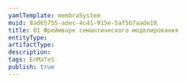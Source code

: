 ```yaml
---
yamlTemplate: membraSystem
muid: 8ad65755-adec-4c41-915e-5af5b7aade18
title: 01 Фреймворк семантического моделирования
entityType: 
artifactType: 
description: 
tags: EnMaTeS
publish: true
---
```


